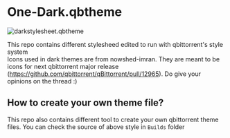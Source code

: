 # One-Dark.qbtheme
![darkstylesheet.qbtheme](screenshots/darkstylesheet.JPG)

This repo contains different stylesheed edited to run with qbittorrent's style system  
Icons used in dark themes are from nowshed-imran. They are meant to be icons for next qbittorrent major release (https://github.com/qbittorrent/qBittorrent/pull/12965). Do give your opinions on the thread :)


## How to create your own theme file?
This repo also contains different tool to create your own qbittorrent theme files.
You can check the source of above style in `Builds` folder
